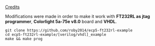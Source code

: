 [Credits](https://github.com/wuxx/Colorlight-FPGA-Projects/blob/master/src/i5/blink/Makefile)

Modifications were made in order to make it work with **FT232RL as jtag programmer**, **Colorlight 5a-75e v8.0** board and **VHDL**.

```
git clone https://github.com/roby2014/ecp5-ft232rl-example
cd ecp5-ft232rl-example/[verilog/vhdl]_example
make && make prog
```

